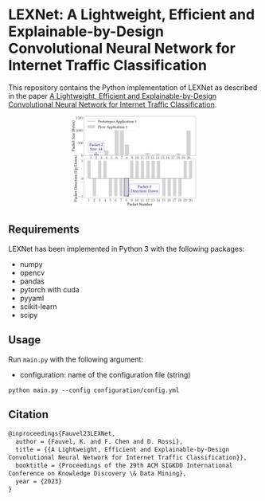 # LEXNet: A Lightweight, Efficient and Explainable-by-Design Convolutional Neural Network for Internet Traffic Classification
This repository contains the Python implementation of LEXNet as described in 
the paper [A Lightweight, Efficient and Explainable-by-Design Convolutional Neural Network for Internet Traffic Classification](https://arxiv.org/pdf/2202.05535).

<p align="center">
<img src="/images/class_prototypes_application1.png" width="50%">
</p>

## Requirements
LEXNet has been implemented in Python 3 with the following packages:
* numpy
* opencv
* pandas
* pytorch with cuda
* pyyaml
* scikit-learn
* scipy

## Usage
Run `main.py` with the following argument:

* configuration: name of the configuration file (string)

```
python main.py --config configuration/config.yml
```

## Citation
```
@inproceedings{Fauvel23LEXNet,
  author = {Fauvel, K. and F. Chen and D. Rossi},
  title = {{A Lightweight, Efficient and Explainable-by-Design Convolutional Neural Network for Internet Traffic Classification}},
  booktitle = {Proceedings of the 29th ACM SIGKDD International Conference on Knowledge Discovery \& Data Mining},
  year = {2023}
}
```
